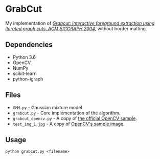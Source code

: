 # GrabCut

My implementation of _[Grabcut: Interactive foreground extraction using iterated graph cuts, ACM SIGGRAPH 2004](https://cvg.ethz.ch/teaching/cvl/2012/grabcut-siggraph04.pdf)_, without border matting.

## Dependencies

-   Python 3.6
-   OpenCV
-   NumPy
-   scikit-learn
-   python-igraph

## Files

-   `GMM.py` - Gaussian mixture model
-   `grabcut.py` - Core implementation of the algorithm.
-   `grabcut_opencv.py` - A copy of [the official OpenCV sample](https://github.com/opencv/opencv/blob/master/samples/python/grabcut.py).
-   `test_img_1.jpg` - A copy of [OpenCV's sample image](https://github.com/opencv/opencv/blob/master/samples/data/messi5.jpg).

## Usage

```
python grabcut.py <filename>
```
